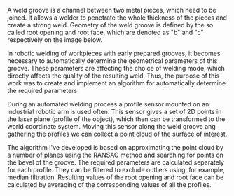 A weld groove is a channel between two metal pieces, which need to be joined. It allows a welder to penetrate the whole thickness of the pieces and create a strong weld. Geometry of the weld groove is defined by the so called root opening and root face, which are denoted as "b" and "c" respectively on the image below.

In robotic welding of workpieces with early prepared grooves, it becomes necessary to automatically determine the geometrical parameters of this groove. These parameters are affecting the choice of welding mode, which directly affects the quality of the resulting weld. Thus, the purpose of this work was to create and implement an algorithm for automatically determine the required parameters.

During an automated welding process a profile sensor mounted on an industrial robotic arm is used often. This sensor gives a set of 2D points in the laser plane (profile of the object), which then can be transformed to the world coordinate system. Moving this sensor along the weld groove ang gathering the profiles we can collect a point cloud of the surface of interest.

The algorithm I've developed is based on approximating the point cloud by a number of planes using the RANSAC method and searching for points on the bevel of the groove. The required parameters are calculated separately for each profile. They can be filtered to exclude outliers using, for example, median filtration. Resulting values of the root opening and root face can be calculated by averaging of the corresponding values of all the profiles.
